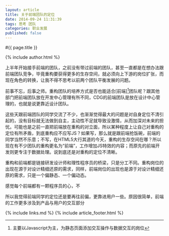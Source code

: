 ```yaml
---
layout: article
title: 关于前端团队的定位
date: 2014-09-24 11:31:39
tags: 思考 团队
categories: 职业发展
published: false
---
```


#{{ page.title }}

{% include author.html %}

上半年开始接手前端的团队，之前没有带过前端的团队，甚至一直都是在想办法跟前端团队竞争，毕竟重构要获得更多的生存空间，就必须向上下游的岗位扩张，而现在角色的转换，让我不得不思考以前两个团队平衡发展的问题。

前事不忘，后事之师。重构团队的培养方式是否也能适合[前端][^1]团队呢？跟其他部门把前端团队放在开发中心管理有所不同，CDG的前端团队是放在设计中心管理的，也就是说更靠近设计团队。

[^1]:主要以Javascript为主，为静态页面添加交互操作与数据交互的岗位

这些天跟前端团队的同学交流了不少，也渐渐觉得最大的问题是对自身定位不清引起的，没有目标就无法做到自主，主动性不足就导致没激情，从而加深对未来的担忧。可能也是之前一直把前端放在重构的对立面，所以某种程度上让自己对重构的定位有所矛盾，到底重构应不应写JS？如果写，那么就是跟前端抢饭碗，前端的同学当然不乐意；不写，在HTML5大行其道的今天，重构的生存空间在哪？所以现在有不少团队的重构更名为“前端”，工作增加JS特效的内容；而原先的前端开发则更专注于数据处理。说到底还是对重构的定位不清晰。

重构和前端都是链接研发设计师和理性程序员的桥梁，只是分工不同。重构岗位的出现在源于对设计精细还原的需求，同样，前端岗位的出现也是源于对设计精细还原的需求，只是一个偏静态、一个偏动态。

感觉每个前端都有一颗程序员的心，不

所以我觉得前端同学的定位还是要再往前偏，更靠进用户一些。原因很简单，前端的工作更多涉及到产品与用户的交互部分

{% include links.md %}
{% include article_footer.html %}
